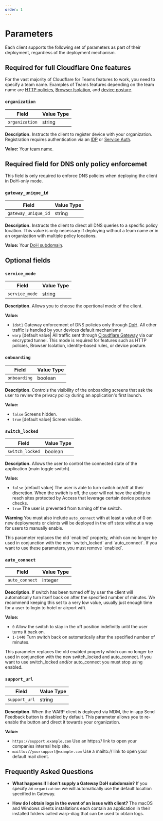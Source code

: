 ```yaml
---
order: 1
---
```


# Parameters

Each client supports the following set of parameters as part of their deployment, regardless of the deployment mechanism.

## Required for full Cloudflare One features
For the vast majority of Cloudflare for Teams features to work, you need to specify a team name. Examples of Teams features depending on the team name are [HTTP policies](/policies/filtering/http-policies), [Browser Isolation](/connections/connect-browsers), and [device posture](/identity/devices).

### `organization`

| Field | Value Type |
| ----- | -------- |
| `organization` | string |

**Description.** Instructs the client to register device with your organization. Registration requires authentication via an [IDP](/identity/idp-integration) or [Service Auth](/identity/service-auth).

**Value:** Your [team name](/glossary#team-name). 

## Required field for DNS only policy enforcemet
This field is only required to enforce DNS policies when deploying the client in DoH-only mode.

### `gateway_unique_id`

| Field | Value Type |
| ----- | -------- |
| `gateway_unique_id` | string |

**Description.** Instructs the client to direct all DNS queries to a specific policy location. This value is only necessary if deploying without a team name *or* in an organization with multiple policy locations.

**Value:** Your [DoH subdomain](/glossary#doh-subdomain).

## Optional fields

### `service_mode`

| Field | Value Type |
| ----- | -------- |
| `service_mode` | string |

**Description.** 	Allows you to choose the opertional mode of the client.

**Value:**
- `1dot1` Gateway enforcement of DNS policies only through [DoH](/glossary#doh). All other traffic is handled by your devices default mechanisms
- `warp`  [default value] All traffic sent through [Cloudflare Gateway](/glossary#cloudflare-gateway) via our encrypted tunnel. This mode is required for features such as HTTP policies, Browser Isolation, identity-based rules, or device posture.

### `onboarding`

| Field | Value Type |
| ----- | -------- |
| `onboarding` | boolean |

**Description.** 	Controls the visibility of the onboarding screens that ask the user to review the privacy policy during an application's first launch.

**Value:**
- `false` Screens hidden.
- `true`  [default value] Screen visible.

### `switch_locked`

| Field | Value Type |
| ----- | -------- |
| `switch_locked` | boolean |

**Description.** 	Allows the user to control the connected state of the application (main toggle switch).

**Value:**
- `false` [default value] The user is able to turn switch on/off at their discretion. When the switch is off, the user will not have the ability to reach sites protected by Access that leverage certain device posture checks.
- `true`  The user is prevented from turning off the switch.

**Warning**
You must also include `auto_connect` with at least a value of 0 on new deployments or cleints will be deployed in the off state without a way for users to manually enable.

<Aside> 
  This parameter replaces the old `enabled` property, which can no longer be used in conjunction with the new `switch_locked` and `auto_connect`. If you want to use these parameters, you must remove `enabled`.
</Aside>


### `auto_connect`

| Field | Value Type |
| ----- | -------- |
| `auto_connect` | integer |

**Description.** 	If switch has been turned off by user the client will automatically turn itself back on after the specified number of minutes. We recommend keeping this set to a very low value, usually just enough time for a user to login to hotel or airport wifi.

**Value:**
- `0` Allow the switch to stay in the off position indefinitly until the user turns it back on.
- `1-1440`  Turn switch back on automatically after the specified number of minutes.

<Aside> 
  This parameter replaces the old enabled property which can no longer be used in conjunction with the new switch_locked and auto_connect. If you want to use switch_locked and/or auto_connect you must stop using enabled.
</Aside>

### `support_url`

| Field | Value Type |
| ----- | -------- |
| `support_url` | string |

**Description.** 	When the WARP client is deployed via MDM, the in-app Send Feedback button is disabled by default. This parameter allows you to re-enable the button and direct it towards your organization.

**Value:**
- `https://support.example.com` Use an https:// link to open your companies internal help site.
- `mailto://yoursupport@example.com`  Use a mailto:// link to open your default mail client.

## Frequently Asked Questions

* **What happens if I don't supply a Gateway DoH subdomain?**
If you specify an `organization` we will automatically use the default location specified in Gateway.

* **How do I obtain logs in the event of an issue with client?**
The macOS and Windows clients installations each contain an application in their installed folders called warp-diag that can be used to obtain logs.
